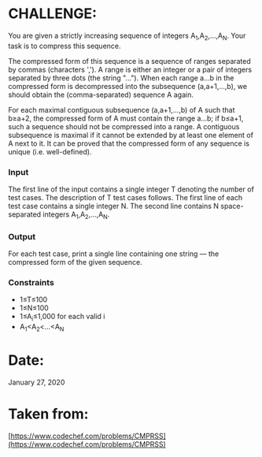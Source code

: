 ﻿# CHALLENGE:
You are given a strictly increasing sequence of integers A<sub>1</sub>,A<sub>2</sub>,…,A<sub>N</sub>. Your task is to compress this sequence.

The compressed form of this sequence is a sequence of ranges separated by commas (characters ','). A range is either an integer or a pair of integers separated by three dots (the string "..."). When each range a...b in the compressed form is decompressed into the subsequence (a,a+1,…,b), we should obtain the (comma-separated) sequence A again.

For each maximal contiguous subsequence (a,a+1,…,b) of A such that b≥a+2, the compressed form of A must contain the range a...b; if b≤a+1, such a sequence should not be compressed into a range. A contiguous subsequence is maximal if it cannot be extended by at least one element of A next to it. It can be proved that the compressed form of any sequence is unique (i.e. well-defined).
### Input
The first line of the input contains a single integer T denoting the number of test cases. The description of T test cases follows.
The first line of each test case contains a single integer N.
The second line contains N space-separated integers A<sub>1</sub>,A<sub>2</sub>,…,A<sub>N</sub>.
### Output
For each test case, print a single line containing one string ― the compressed form of the given sequence.
### Constraints

 - 1≤T≤100
 - 1≤N≤100
 - 1≤A<sub>i</sub>≤1,000 for each valid i
 - A<sub>1</sub><A<sub>2</sub><…<A<sub>N</sub>

# Date:

January 27, 2020
# Taken from:
[https://www.codechef.com/problems/CMPRSS](https://www.codechef.com/problems/CMPRSS)

